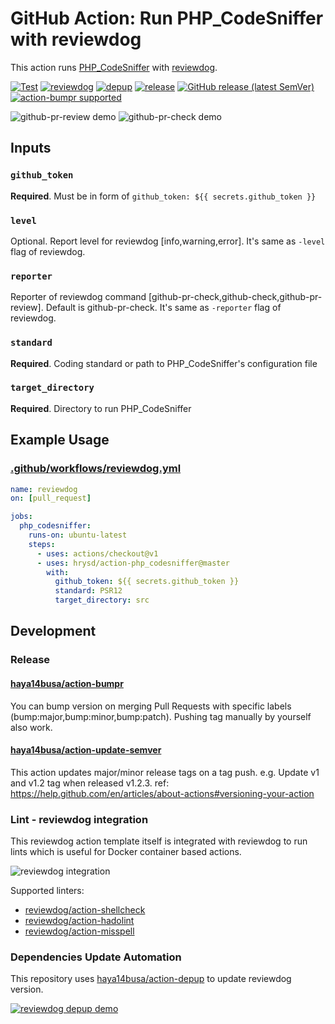 # GitHub Action: Run PHP\_CodeSniffer with reviewdog

This action runs [PHP\_CodeSniffer](https://github.com/squizlabs/PHP_CodeSniffer) with [reviewdog](https://github.com/reviewdog/reviewdog).

[![Test](https://github.com/hrysd/action-php_codesniffer/workflows/Test/badge.svg)](https://github.com/hrysd/action-php_codesniffer/actions?query=workflow%3ATest)
[![reviewdog](https://github.com/hrysd/action-php_codesniffer/workflows/reviewdog/badge.svg)](https://github.com/hrysd/action-php_codesniffer/actions?query=workflow%3Ahrysd)
[![depup](https://github.com/hrysd/action-php_codesniffer/workflows/depup/badge.svg)](https://github.com/hrysd/action-php_codesniffer/actions?query=workflow%3Adepup)
[![release](https://github.com/hrysd/action-php_codesniffer/workflows/release/badge.svg)](https://github.com/hrysd/action-php_codesniffer/actions?query=workflow%3Arelease)
[![GitHub release (latest SemVer)](https://img.shields.io/github/v/release/hrysd/action-php_codesniffer?logo=github&sort=semver)](https://github.com/hrysd/action-php_codesniffer/releases)
[![action-bumpr supported](https://img.shields.io/badge/bumpr-supported-ff69b4?logo=github&link=https://github.com/haya14busa/action-bumpr)](https://github.com/haya14busa/action-bumpr)

![github-pr-review demo](https://user-images.githubusercontent.com/1663465/73769679-6b6ec000-47be-11ea-8481-34381232ad65.png)
![github-pr-check demo](https://user-images.githubusercontent.com/1663465/73769700-7164a100-47be-11ea-9580-ecf9da5575e8.png)


## Inputs

### `github_token`

**Required**. Must be in form of `github_token: ${{ secrets.github_token }}`

### `level`

Optional. Report level for reviewdog [info,warning,error].
It's same as `-level` flag of reviewdog.

### `reporter`

Reporter of reviewdog command [github-pr-check,github-check,github-pr-review].
Default is github-pr-check.
It's same as `-reporter` flag of reviewdog.

### `standard`

**Required**. Coding standard or path to PHP\_CodeSniffer's configuration file

### `target_directory`

**Required**. Directory to run PHP\_CodeSniffer

## Example Usage

### [.github/workflows/reviewdog.yml](.github/workflows/reviewdog.yml)

```yaml
name: reviewdog
on: [pull_request]

jobs:
  php_codesniffer:
    runs-on: ubuntu-latest
    steps:
      - uses: actions/checkout@v1
      - uses: hrysd/action-php_codesniffer@master
        with:
          github_token: ${{ secrets.github_token }}
          standard: PSR12
          target_directory: src
```

## Development

### Release

#### [haya14busa/action-bumpr](https://github.com/haya14busa/action-bumpr)
You can bump version on merging Pull Requests with specific labels (bump:major,bump:minor,bump:patch).
Pushing tag manually by yourself also work.

#### [haya14busa/action-update-semver](https://github.com/haya14busa/action-update-semver)

This action updates major/minor release tags on a tag push. e.g. Update v1 and v1.2 tag when released v1.2.3.
ref: https://help.github.com/en/articles/about-actions#versioning-your-action

### Lint - reviewdog integration

This reviewdog action template itself is integrated with reviewdog to run lints
which is useful for Docker container based actions.

![reviewdog integration](https://user-images.githubusercontent.com/3797062/72735107-7fbb9600-3bde-11ea-8087-12af76e7ee6f.png)

Supported linters:

- [reviewdog/action-shellcheck](https://github.com/reviewdog/action-shellcheck)
- [reviewdog/action-hadolint](https://github.com/reviewdog/action-hadolint)
- [reviewdog/action-misspell](https://github.com/reviewdog/action-misspell)

### Dependencies Update Automation
This repository uses [haya14busa/action-depup](https://github.com/haya14busa/action-depup) to update
reviewdog version.

[![reviewdog depup demo](https://user-images.githubusercontent.com/3797062/73154254-170e7500-411a-11ea-8211-912e9de7c936.png)](https://github.com/reviewdog/action-template/pull/6)

